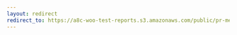 ```yaml
---
layout: redirect
redirect_to: https://a8c-woo-test-reports.s3.amazonaws.com/public/pr-merge/38759/e2e/index.html
---
```

